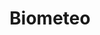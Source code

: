 ---
schema: default
title: Biometeo
organization: Centro Interdipartimentale Di Bioclimatologia
notes: Biometeo di Prato rilasciate da Università di FIrenze fonte Centro Interpandimentale Di Bioclimatologia. Licenza CC BY 4.0. Aggiornati quotidianamente.
resources:
  - name: Biometeo in lingua italiana
    url: 'https://raw.githubusercontent.com/iltempe/opendataprato/master/biometeo-ita.xml'
    format: xml
  - name: Biometeo in lingua inglese
    url: 'https://raw.githubusercontent.com/iltempe/opendataprato/master/biometeo-eng.xml'
    format: xml
category:
  - Ambiente
  - Meteo
maintainer: iltempe
maintainer_email: mtempestini@gmail.com
---